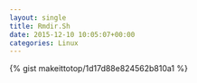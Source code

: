 ```yaml
---
layout: single                                                                                                              
title: Rmdir.Sh                                                                                                                       
date: 2015-12-10 10:05:07+00:00                                                                                                                        
categories: Linux                                                                                                                
---                                                                                                                              
```


{% gist makeittotop/1d17d88e824562b810a1 %}                                                                                                           

